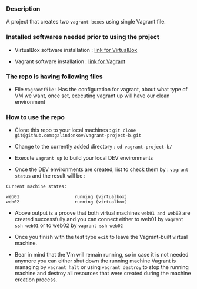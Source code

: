 ### Description

A project that creates two ```vagrant boxes``` using single Vagrant file.

### Installed softwares needed prior to using the project

- VirtualBox software installation : [link for VirtualBox](https://www.virtualbox.org/wiki/Downloads)

- Vagrant software installation : [link for Vagrant](https://www.vagrantup.com/docs/installation/)

### The repo is having following files

- File ```Vagrantfile``` : Has the configuration for vagrant, about what type of VM we want, once set, executing vagrant up will have our clean environment

### How to use the repo

- Clone this repo to your local machines : `git clone git@github.com:galindonkov/vagrant-project-b.git`

- Change to the currently added directory : `cd vagrant-project-b/`

- Execute `vagrant up` to build your local DEV environments

- Once the DEV environments are created, list to check them by : ```vagrant status``` and the result will be :
```
Current machine states:

web01                     running (virtualbox)
web02                     running (virtualbox)
```

- Above output is a proove that both virtual machines ```web01 and web02``` are created successfully and you can connect either to web01 by ```vagrant ssh web01``` or to web02 by ```vagrant ssh web02```

- Once you finish with the test type `exit` to leave the Vagrant-built virtual machine.

- Bear in mind that the Vm will remain running, so in case it is not needed anymore you can either shut down the running machine Vagrant is managing by `vagrant halt` or using `vagrant destroy` to stop the running machine and destroy all resources that were created during the machine creation process.
